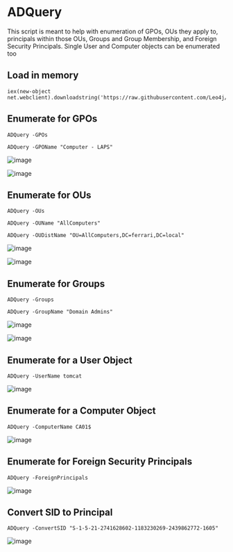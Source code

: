 # ADQuery

This script is meant to help with enumeration of GPOs, OUs they apply to, principals within those OUs, Groups and Group Membership, and Foreign Security Principals. Single User and Computer objects can be enumerated too

## Load in memory
```
iex(new-object net.webclient).downloadstring('https://raw.githubusercontent.com/Leo4j/ADQuery/main/ADQuery.ps1')
```

## Enumerate for GPOs
```
ADQuery -GPOs
```
```
ADQuery -GPOName "Computer - LAPS"
```
![image](https://github.com/user-attachments/assets/a0a818a6-aed4-475b-a09c-12d7ae9aef3e)

![image](https://github.com/user-attachments/assets/c64cd35d-e902-4238-9607-f5b0cdda6fb9)



## Enumerate for OUs
```
ADQuery -OUs
```
```
ADQuery -OUName "AllComputers"
```
```
ADQuery -OUDistName "OU=AllComputers,DC=ferrari,DC=local"
```
![image](https://github.com/user-attachments/assets/7676b319-626e-450d-8342-5786eb4822f4)

![image](https://github.com/user-attachments/assets/486b3c74-9f86-49e4-87b9-c5758a93cb99)


## Enumerate for Groups
```
ADQuery -Groups
```
```
ADQuery -GroupName "Domain Admins"
```
![image](https://github.com/user-attachments/assets/a9230dd1-7d1e-41e1-9c31-9bc711f7ccc2)

![image](https://github.com/user-attachments/assets/692a4668-1a3f-4e62-87bc-b3eb7eb25966)


## Enumerate for a User Object
```
ADQuery -UserName tomcat
```
![image](https://github.com/user-attachments/assets/144e95c0-c32d-41db-92d2-4bd125b52faa)


## Enumerate for a Computer Object
```
ADQuery -ComputerName CA01$
```
![image](https://github.com/user-attachments/assets/5f222d14-6f3e-42a3-a708-d812a1b32b7b)


## Enumerate for Foreign Security Principals
```
ADQuery -ForeignPrincipals
```
![image](https://github.com/user-attachments/assets/28519160-c056-4a21-a5eb-afe7daae8603)

## Convert SID to Principal
```
ADQuery -ConvertSID "S-1-5-21-2741628602-1183230269-2439862772-1605"
```
![image](https://github.com/user-attachments/assets/e2e14ef3-f3a1-46e8-8d99-c48607895f6d)

